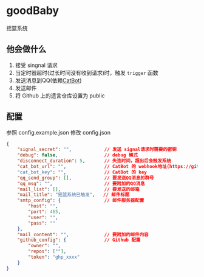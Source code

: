 # goodBaby

摇篮系统

## 他会做什么

1. 接受 singnal 请求
2. 当定时器超时(过长时间没有收到请求)时，触发 `trigger` 函数
3. 发送消息到QQ(依赖[CatBot](https://github.com/ssdomei232/CatBot))
4. 发送邮件
5. 将 Github 上的遗言仓库设置为 public

## 配置

参照 config.example.json 修改 config.json

```json
{
    "signal_secret": "",            // 发送 signal请求时需要的密钥
    "debug": false,                 // debug 模式
    "disconnect_duration": 5,       // 失连时间，超出后会触发系统
    "cat_bot_url": "",              // CatBot 的 webhook地址(https://github.com/ssdomei232/CatBot)
    "cat_bot_key": "",              // CatBot 的 key
    "qq_send_group": [],            // 要发送QQ消息的群号
    "qq_msg": "",                   // 要附加的QQ消息
    "mail_list": [],                // 要发送的邮箱
    "mail_title": "摇篮系统已触发",   // 邮件标题
    "smtp_config": {                // 邮件服务器配置
        "host": "",
        "port": 465,
        "user": "",
        "pass": ""
    },
    "mail_content": "",             // 要附加的邮件内容
    "github_config": {              // Github 配置
        "owner": "",
        "repos": [""],
        "token": "ghp_xxxx"
    }
}
```
